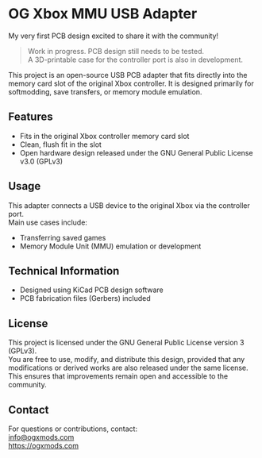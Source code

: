 # OG Xbox MMU USB Adapter
My very first PCB design excited to share it with the community!
> Work in progress. PCB design still needs to be tested.  
> A 3D-printable case for the controller port is also in development.

This project is an open-source USB PCB adapter that fits directly into the memory card slot of the original Xbox controller. It is designed primarily for softmodding, save transfers, or memory module emulation.

## Features

- Fits in the original Xbox controller memory card slot    
- Clean, flush fit in the slot  
- Open hardware design released under the GNU General Public License v3.0 (GPLv3)

## Usage

This adapter connects a USB device to the original Xbox via the controller port.  
Main use cases include:    
- Transferring saved games  
- Memory Module Unit (MMU) emulation or development

## Technical Information

- Designed using KiCad PCB design software   
- PCB fabrication files (Gerbers) included  

## License

This project is licensed under the GNU General Public License version 3 (GPLv3).  
You are free to use, modify, and distribute this design, provided that any modifications or derived works are also released under the same license. This ensures that improvements remain open and accessible to the community.

## Contact

For questions or contributions, contact:  
info@ogxmods.com  
https://ogxmods.com
